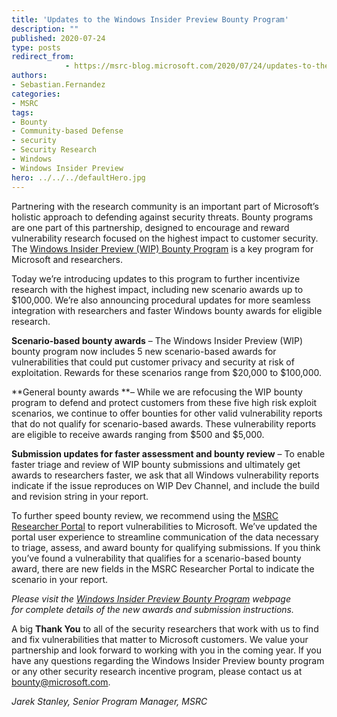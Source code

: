 ```yaml
---
title: 'Updates to the Windows Insider Preview Bounty Program'
description: ""
published: 2020-07-24
type: posts
redirect_from:
            - https://msrc-blog.microsoft.com/2020/07/24/updates-to-the-windows-insider-preview-bounty-program/
authors:
- Sebastian.Fernandez
categories:
- MSRC
tags:
- Bounty
- Community-based Defense
- security
- Security Research
- Windows
- Windows Insider Preview
hero: ../../../defaultHero.jpg
---
```

<!-- wp:paragraph -->

Partnering with the research community is an important part of Microsoft’s holistic approach to defending against security threats. Bounty programs are one part of this partnership, designed to encourage and reward vulnerability research focused on the highest impact to customer security. The [Windows Insider Preview (WIP) Bounty Program](https://www.microsoft.com/msrc/bounty-windows-insider-preview) is a key program for Microsoft and researchers.

<!-- /wp:paragraph -->

<!-- wp:paragraph -->

Today we’re introducing updates to this program to further incentivize research with the highest impact, including new scenario awards up to \$100,000. We’re also announcing procedural updates for more seamless integration with researchers and faster Windows bounty awards for eligible research.

<!-- /wp:paragraph -->

<!-- wp:paragraph -->

**Scenario-based bounty awards** – The Windows Insider Preview (WIP) bounty program now includes 5 new scenario-based awards for vulnerabilities that could put customer privacy and security at risk of exploitation. Rewards for these scenarios range from $20,000 to $100,000.

<!-- /wp:paragraph -->

<!-- wp:paragraph -->

**General bounty awards **– While we are refocusing the WIP bounty program to defend and protect customers from these five high risk exploit scenarios, we continue to offer bounties for other valid vulnerability reports that do not qualify for scenario-based awards. These vulnerability reports are eligible to receive awards ranging from $500 and $5,000.

<!-- /wp:paragraph -->

<!-- wp:paragraph -->

**Submission updates for faster assessment and bounty review** – To enable faster triage and review of WIP bounty submissions and ultimately get awards to researchers faster, we ask that all Windows vulnerability reports indicate if the issue reproduces on WIP Dev Channel, and include the build and revision string in your report.

<!-- /wp:paragraph -->

<!-- wp:paragraph -->

To further speed bounty review, we recommend using the [MSRC Researcher Portal](https://msrc.microsoft.com/create-report) to report vulnerabilities to Microsoft. We’ve updated the portal user experience to streamline communication of the data necessary to triage, assess, and award bounty for qualifying submissions. If you think you’ve found a vulnerability that qualifies for a scenario-based bounty award, there are new fields in the MSRC Researcher Portal to indicate the scenario in your report.

<!-- /wp:paragraph -->

<!-- wp:paragraph {"align":"center"} -->

_Please visit the [Windows Insider Preview Bounty Program](https://www.microsoft.com/msrc/bounty-windows-insider-preview) webpage  
for complete details of the new awards and submission instructions._

<!-- /wp:paragraph -->

<!-- wp:paragraph -->

A big **Thank You** to all of the security researchers that work with us to find and fix vulnerabilities that matter to Microsoft customers. We value your partnership and look forward to working with you in the coming year. If you have any questions regarding the Windows Insider Preview bounty program or any other security research incentive program, please contact us at [bounty@microsoft.com](mailto:bounty@microsoft.com).

<!-- /wp:paragraph -->

<!-- wp:paragraph -->

_Jarek Stanley, Senior Program Manager, MSRC_

<!-- /wp:paragraph -->
